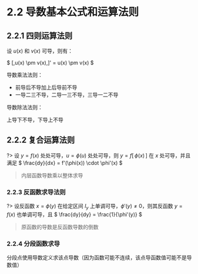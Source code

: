 # 2.2 导数基本公式和运算法则

## 2.2.1 四则运算法则

设 $u(x)$ 和 $v(x)$ 可导，则有：

$
[\,u(x) \pm v(x)\,]' = u(x) \pm v(x)
$

导数乘法法则：

- 前导后不导加上后导前不导
- 一导二三不导，二导一三不导，三导一二不导

导数除法法则：

上导下不导，下导上不导

## 2.2.2 复合运算法则

?> 设 $y=f(x)$ 处处可导，$u= \phi (u)$ 处处可导，则 $y=f[\,\phi(x)\,]$ 在 $x$ 处可导，并且满足
$
\frac{dy}{dx} = f'(\phi(x)) \cdot \phi'(x)
$

> 内层函数导数乘以整体求导

### 2.2.3 反函数求导法则

?> 设反函数 $x=\phi(y)$ 在给定区间 $I_y$ 上单调可导，$\phi'(y) \not = 0$，则其反函数 $y=f(x)$ 也单调可导，且
$
\frac{dy}{dy} = \frac{1}{\phi'(y)}
$

> 原函数的导数是反函数导数的倒数

### 2.2.4 分段函数求导

分段点使用导数定义求该点导数（因为函数可能不连续，该点导函数值可能不是导数值）
